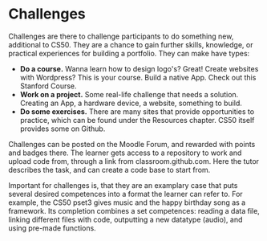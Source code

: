 # Challenges

Challenges are there to challenge participants to do something new, additional to CS50. They are a chance to gain further skills, knowledge, or practical experiences for building a portfolio. They can make have types:

* **Do a course.** Wanna learn how to design logo's? Great! Create websites with Wordpress? This is your course. Build a native App. Check out this Stanford Course. 
* **Work on a project.** Some real-life challenge that needs a solution. Creating an App, a hardware device, a website, something to build.
* **Do some exercises.** There are many sites that provide opportunities to practice, which can be found under the Resources chapter. CS50 itself provides some on Github. 

Challenges can be posted on the Moodle Forum, and rewarded with points and badges there. 
The learner gets access to a repository to work and upload code from, through a link from classroom.github.com. Here the tutor describes the task, and can create a code base to start from. 

Important for challenges is, that they are an examplary case that puts several desired competences into a format the learner can refer to. For example, the CS50 pset3 gives music and the happy birthday song as a framework. Its completion combines a set competences: reading a data file, linking different files with code, outputting a new datatype (audio), and using pre-made functions. 